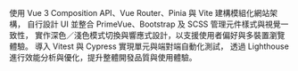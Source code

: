 使用 Vue 3 Composition API、Vue Router、Pinia 與 Vite 建構模組化網站架構，
自行設計 UI 並整合 PrimeVue、Bootstrap 及 SCSS 管理元件樣式與視覺一致性，
實作深色／淺色模式切換與響應式設計，以支援使用者偏好與多裝置瀏覽體驗。
導入 Vitest 與 Cypress 實現單元與端對端自動化測試，
透過 Lighthouse 進行效能分析與優化，提升整體開發品質與使用體驗。
